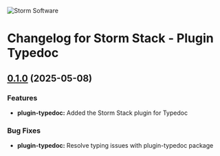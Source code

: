 ![Storm Software](https://public.storm-cdn.com/brand-banner.png)

# Changelog for Storm Stack - Plugin Typedoc

## [0.1.0](https://github.com/storm-software/storm-stack/releases/tag/plugin-typedoc%400.1.0) (2025-05-08)

### Features

- **plugin-typedoc:** Added the Storm Stack plugin for Typedoc

### Bug Fixes

- **plugin-typedoc:** Resolve typing issues with plugin-typedoc package
